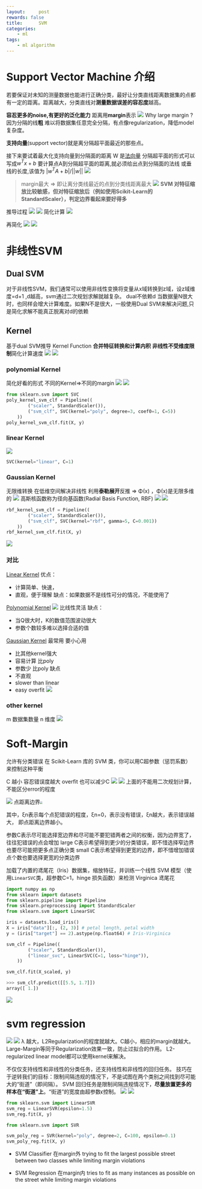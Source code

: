 ```yaml
---
layout:     post
rewards: false
title:      SVM
categories:
    - ml
tags:
    - ml algorithm
---
```


# Support Vector Machine 介绍

若要保证对未知的测量数据也能进行正确分类，最好让分类直线距离数据集的点都有一定的距离。距离越大，分类直线对**测量数据误差的容忍度**越高。

**容忍更多的noise,有更好的泛化能力** 距离用**margin**表示
![](https://ws4.sinaimg.cn/large/006tNbRwgy1fvg2gzl8f4j31hi0zywlf.jpg)
Why large margin ?
因为分隔的线**粗** 难以将数据集任意完全分隔，有点像regularization，降低model复杂度。


**支持向量**(support vector)就是离分隔超平面最近的那些点。

接下来要试着最大化支持向量到分隔面的距离
W 是[法向量](/数学/2018/09/20/向量/#法线-法向量)
分隔超平面的形式可以写成$w^Tx+b$
要计算点A到分隔超平面的距离,就必须给出点到分隔面的法线 或垂线的长度,该值为 $\left|w^TA+b\right|/\left|\left|w\right|\right|$
![](https://ws2.sinaimg.cn/large/006tNbRwgy1fvg2kg076tj30yk0re0tu.jpg)
>margin最大 => 即让离分类线最近的点到分类线距离最大
![](https://ws2.sinaimg.cn/large/006tNbRwgy1fvg2kl5mrrj31i80acq4c.jpg)
**SVM 对特征缩放比较敏感，但对特征缩放后（例如使用Scikit-Learn的StandardScaler），判定边界看起来要好得多**

推导过程
![](https://ws4.sinaimg.cn/large/006tNbRwgy1fvg4uz86l5j30zq0najsy.jpg)
![](https://ws3.sinaimg.cn/large/006tNbRwgy1fvg568gkcnj31c610on49.jpg)
简化计算
![](https://ws3.sinaimg.cn/large/006tNbRwgy1fvg5dctsqoj31h4114k0k.jpg)

再简化
![](https://ws4.sinaimg.cn/large/006tNbRwgy1fvg6bik8jlj31kw146aol.jpg)
![](https://ws1.sinaimg.cn/large/006tNbRwgy1fvg6cr30w1j30yq02sjrd.jpg)

# 非线性SVM
## Dual SVM
对于非线性SVM，我们通常可以使用非线性变换将变量从x域转换到z域，设z域维度=d+1 ,d越高，svm通过二次规划求解就越复杂。
dual不依赖d
当数据量N很大时，也同样会增大计算难度。如果N不是很大，一般使用Dual SVM来解决问题,只是简化求解不能真正脱离对d的依赖

## Kernel

基于dual SVM推导 Kernel Function **合并特征转换和计算内积**   **非线性不受维度限制**简化计算速度 
![](https://ws2.sinaimg.cn/large/006tNbRwgy1fvgz7hfs65j31kw15wwq7.jpg)
![](https://ws3.sinaimg.cn/large/006tNbRwgy1fvgz8rtymaj31kw0c778f.jpg)


### polynomial Kernel
简化好看的形式  不同的Kernel=>不同的margin
![](https://ws4.sinaimg.cn/large/006tNbRwgy1fvgzsvsmlxj31kw10rn90.jpg)
![](https://ws2.sinaimg.cn/large/006tNbRwgy1fvgzw15mxpj31kw0i3jwp.jpg)
```python
from sklearn.svm import SVC
poly_kernel_svm_clf = Pipeline((
        ("scaler", StandardScaler()),
        ("svm_clf", SVC(kernel="poly", degree=3, coef0=1, C=5))
    ))
poly_kernel_svm_clf.fit(X, y)
```
### linear Kernel
![](https://ws4.sinaimg.cn/large/006tNbRwgy1fvh00l768fj31kw15gjyq.jpg)
```python
SVC(kernel="linear", C=1)
```

### Gaussian Kernel
无限维转换  在低维空间解决非线性
利用**泰勒展开**反推 => Φ(x) ，Φ(x)是无限多维的
![](https://ws3.sinaimg.cn/large/006tNbRwgy1fvh0k8xpqij31kw14r7h2.jpg)
高斯核函数称为径向基函数(Radial Basis Function, RBF)
![](https://ws4.sinaimg.cn/large/006tNbRwgy1fvh6hhfuxoj31kw0wsqcx.jpg)
![](https://ws2.sinaimg.cn/large/006tNbRwgy1fwsesyu6tyj31h80vmdm7.jpg)
```python
rbf_kernel_svm_clf = Pipeline((
        ("scaler", StandardScaler()),
        ("svm_clf", SVC(kernel="rbf", gamma=5, C=0.001))
    ))
rbf_kernel_svm_clf.fit(X, y)
```
![](https://ws2.sinaimg.cn/large/006tNbRwgy1fwseur27s7j30fq09vaam.jpg)

### 对比

[Linear Kernel](#linear-kernel)
优点：
- 计算简单、快速，
- 直观，便于理解
缺点：如果数据不是线性可分的情况，不能使用了

[Polynomial Kernel](#polynomial-kernel)
![](https://ws4.sinaimg.cn/large/006tNbRwgy1fvh70wgi76j31kw14c48q.jpg)
比线性灵活
缺点：
- 当Q很大时，K的数值范围波动很大
- 参数个数较多难以选择合适的值

[Gaussian Kernel](#gaussian-kernel)
最常用 要小心用
- 比其他kernel强大 
- 容易计算 比poly
- 参数少 比poly
缺点
- 不直观
- slower than linear
- easy overfit
![](https://ws1.sinaimg.cn/large/006tNbRwgy1fwsez4s5swj30s4080t91.jpg)

### other kernel
m 数据集数量 n 维度
![](https://ws2.sinaimg.cn/large/006tNbRwgy1fvh7cv0f0pj31kw0yt14b.jpg)

# Soft-Margin
允许有分类错误 在 Scikit-Learn 库的 SVM 类，你可以用C超参数（惩罚系数）来控制这种平衡

C 越小 容忍错误度越大  overfit 也可以减少C
![](https://ws3.sinaimg.cn/large/006tNbRwgy1fwse39wwi6j30fq046wek.jpg)
![](https://ws2.sinaimg.cn/large/006tNbRwgy1fvha7qkd8aj31i012in5r.jpg)
上面的不能用二次规划计算，不能区分error的程度

![](https://ws3.sinaimg.cn/large/006tNbRwgy1fvhape6sgdj317m0ckwem.jpg)
点距离边界<img src="https://ws4.sinaimg.cn/large/006tNbRwgy1fvhavneffvj309q0280sl.jpg" style="zoom:40%"/>

其中，ξn表示每个点犯错误的程度，ξn=0，表示没有错误，ξn越大，表示错误越大，
即点距离边界越小。

参数C表示尽可能选择宽边界和尽可能不要犯错两者之间的权衡，因为边界宽了，往往犯错误的点会增加
large C表示希望得到更少的分类错误，即不惜选择窄边界也要尽可能把更多点正确分类
small C表示希望得到更宽的边界，即不惜增加错误点个数也要选择更宽的分类边界

加载了内置的鸢尾花（Iris）数据集，缩放特征，并训练一个线性 SVM 模型（使用`LinearSVC`类，超参数C=1，hinge 损失函数）来检测 Virginica 鸢尾花
```python
import numpy as np
from sklearn import datasets
from sklearn.pipeline import Pipeline
from sklearn.preprocessing import StandardScaler
from sklearn.svm import LinearSVC

iris = datasets.load_iris()
X = iris["data"][:, (2, 3)] # petal length, petal width
y = (iris["target"] == 2).astype(np.float64) # Iris-Virginica

svm_clf = Pipeline((
        ("scaler", StandardScaler()),
        ("linear_svc", LinearSVC(C=1, loss="hinge")),
    ))

svm_clf.fit(X_scaled, y)

>>> svm_clf.predict([[5.5, 1.7]])
array([ 1.])
```
![](https://ws4.sinaimg.cn/large/006tNbRwgy1fwsedpp0fhj31ii0iq40u.jpg)

# svm regression
![](https://ws3.sinaimg.cn/large/006tNbRwgy1fvhijpnm2kj31kw15otgj.jpg)
![](https://i.loli.net/2018/09/21/5ba5037ff1474.png)
λ 越大，L2Regularization的程度就越大。C越小，相应的margin就越大。Large-Margin等同于Regularization效果一致，防止过拟合的作用。
L2-regularized linear model都可以使用kernel来解决。

不仅仅支持线性和非线性的分类任务，还支持线性和非线性的回归任务。
技巧在于逆转我们的目标：限制间隔违规的情况下，不是试图在两个类别之间找到尽可能大的“街道”（即间隔）。
SVM 回归任务是限制间隔违规情况下，**尽量放置更多的样本在“街道”上**。“街道”的宽度由超参数$ϵ$控制。
![](https://ws3.sinaimg.cn/large/006tNbRwgy1fwsjp9ezqdj30fq06o74l.jpg)
![](https://ws2.sinaimg.cn/large/006tNbRwgy1fwsjuzes6jj30fq06nt95.jpg)
```python
from sklearn.svm import LinearSVR
svm_reg = LinearSVR(epsilon=1.5)
svm_reg.fit(X, y)
```
```python
from sklearn.svm import SVR

svm_poly_reg = SVR(kernel="poly", degree=2, C=100, epsilon=0.1)
svm_poly_reg.fit(X, y)
```
- SVM Classifier
在margin外
trying to fit the largest possible street between two classes while limiting margin violations

- SVM Regression
在margin内
tries to fit as many instances as possible on the street while limiting margin violations